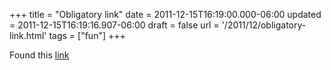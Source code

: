 +++
title = "Obligatory link"
date = 2011-12-15T16:19:00.000-06:00
updated = 2011-12-15T16:19:16.907-06:00
draft = false
url = '/2011/12/obligatory-link.html'
tags = ["fun"]
+++

Found this [link](http://www.hanselman.com/blog/LinkbaitHackerSlashNewsDotConsideredCancerousRequestForCallToAction.aspx)
